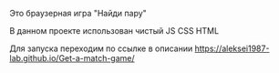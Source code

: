 Это браузерная игра "Найди пару"

В данном проекте использован чистый JS CSS HTML

Для запуска переходим по ссылке в описании
https://aleksei1987-lab.github.io/Get-a-match-game/

